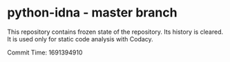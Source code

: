 # python-idna - master branch

This repository contains frozen state of the repository.
Its history is cleared. It is used only for static code
analysis with Codacy.

Commit Time: 1691394910